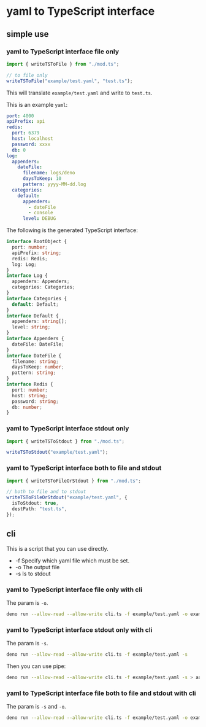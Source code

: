 # yaml to TypeScript interface

## simple use

### yaml to TypeScript interface file only

```ts
import { writeTSToFile } from "./mod.ts";

// to file only
writeTSToFile("example/test.yaml", "test.ts");
```

This will translate `example/test.yaml` and write to `test.ts`.

This is an example `yaml`:

```yaml
port: 4000
apiPrefix: api
redis:
  port: 6379
  host: localhost
  password: xxxx
  db: 0
log:
  appenders:
    dateFile:
      filename: logs/deno
      daysToKeep: 10
      pattern: yyyy-MM-dd.log
  categories:
    default:
      appenders:
        - dateFile
        - console
      level: DEBUG
```

The following is the generated TypeScript interface:

```ts
interface RootObject {
  port: number;
  apiPrefix: string;
  redis: Redis;
  log: Log;
}
interface Log {
  appenders: Appenders;
  categories: Categories;
}
interface Categories {
  default: Default;
}
interface Default {
  appenders: string[];
  level: string;
}
interface Appenders {
  dateFile: DateFile;
}
interface DateFile {
  filename: string;
  daysToKeep: number;
  pattern: string;
}
interface Redis {
  port: number;
  host: string;
  password: string;
  db: number;
}
```

### yaml to TypeScript interface stdout only

```ts
import { writeTSToStdout } from "./mod.ts";

writeTSToStdout("example/test.yaml");
```

### yaml to TypeScript interface both to file and stdout

```ts
import { writeTSToFileOrStdout } from "./mod.ts";

// both to file and to stdout
writeTSToFileOrStdout("example/test.yaml", {
  isToStdout: true,
  destPath: "test.ts",
});
```

## cli

This is a script that you can use directly.

- -f Specify which yaml file which must be set.
- -o The output file
- -s Is to stdout

### yaml to TypeScript interface file only with cli

The param is `-o`.

```bash
deno run --allow-read --allow-write cli.ts -f example/test.yaml -o example/test.ts
```

### yaml to TypeScript interface stdout only with cli

The param is `-s`.

```bash
deno run --allow-read --allow-write cli.ts -f example/test.yaml -s
```

Then you can use pipe:

```bash
deno run --allow-read --allow-write cli.ts -f example/test.yaml -s > aa.ts
```

### yaml to TypeScript interface file both to file and stdout with cli

The param is `-s` and `-o`.

```bash
deno run --allow-read --allow-write cli.ts -f example/test.yaml -o example/test.ts -s
```
